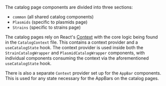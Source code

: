 The catalog page components are divided into three sections:

- `common` (all shared catalog components)
- `Plasmids` (specific to plasmids page)
- `Strains` (specific to strains page)

The catalog pages rely on React's [Context](https://reactjs.org/docs/context.html)
with the core logic being found in the `CatalogContext` file. This contains a context
provider and a `useCatalogState` hook. The context provider is used inside both the
`StrainCatalogWrapper` and `PlasmidCatalogWrapper` components, with individual
components consuming the context via the aforementioned `useCatalogState` hook.

There is also a separate `Context` provider set up for the `AppBar` components. This
is used for any state necessary for the AppBars on the catalog pages.
